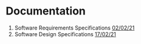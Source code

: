 # Documentation
1. Software Requirements Specifications     [02/02/21](./SRS.pdf)
2. Software Design Specifications           [17/02/21](./SDS.pdf)